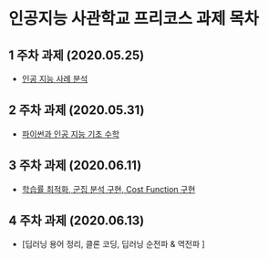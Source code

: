 # 인공지능 사관학교 프리코스 과제 목차

## 1 주차 과제 (2020.05.25)
 - [인공 지능 사례 분석](https://github.com/JIBEOMSU/AI_academy/blob/master/1%EC%A3%BC%EC%B0%A8%EA%B3%BC%EC%A0%9C.ipynb)
## 2 주차 과제 (2020.05.31)
 - [파이썬과 인공 지능 기초 수학](https://github.com/JIBEOMSU/AI_academy/blob/master/2%EC%A3%BC%EC%B0%A8%EA%B3%BC%EC%A0%9C.ipynb)
## 3 주차 과제 (2020.06.11)
- [학습률 최적화, 군집 분석 구현, Cost Function 구현](https://github.com/JIBEOMSU/AI_academy/blob/master/3%EC%A3%BC%EC%B0%A8_%EA%B3%BC%EC%A0%9C.ipynb)
## 4 주차 과제 (2020.06.13)
- [딥러닝 용어 정리, 클론 코딩, 딥러닝 순전파 & 역전파 ]
